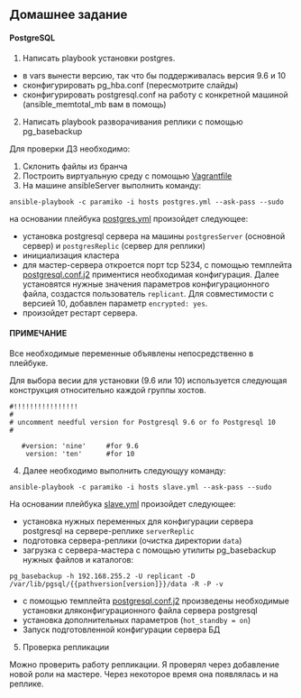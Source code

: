 
## Домашнее задание
#### PostgreSQL
1. Написать playbook установки postgres.
- в vars вынести версию, так что бы поддерживалась версия 9.6 и 10
- сконфигурировать pg_hba.conf (пересмотрите слайды)
- сконфигурировать postgresql.conf на работу с конкретной машиной (ansible_memtotal_mb вам в помощь)
2. Написать playbook разворачивания реплики с помощью pg_basebackup


Для проверки ДЗ необходимо:
1. Cклонить файлы из бранча
2. Построить виртуальную среду с помощью [Vagrantfile](https://github.com/bootcd/Otus-linux-homework/blob/postgresql/Vagrantfile)
3. На машине ansibleServer выполнить команду:
```
ansible-playbook -c paramiko -i hosts postgres.yml --ask-pass --sudo

```
на основании плейбука [postgres.yml](https://github.com/bootcd/Otus-linux-homework/blob/postgresql/postgres.yml) произойдет следующее:

- установка postgresql сервера на машины `postgresServer` (основной сервер) и `postgresReplic` (сервер для реплики)
- инициализация кластера
- для мастер-сервера откроется порт tcp 5234, с помощью темплейта [postgresql.conf.j2](https://github.com/bootcd/Otus-linux-homework/blob/postgresql/postgresql.conf.j2) приментися необходимая конфигурация. Далее установятся нужные значения параметров конфигурационного файла, создастся пользователь `replicant`. Для совместимости с версией 10, добавлен параметр `encrypted: yes`.
- произойдет рестарт сервера.

#### ПРИМЕЧАНИЕ
Все необходимые переменные объявлены непосредственно в плейбуке.

Для выбора весии для установки (9.6 или 10) используется следующая конструкция относительно каждой группы хостов.

```
#!!!!!!!!!!!!!!!!
#
# uncomment needful version for Postgresql 9.6 or fo Postgresql 10
#

   #version: 'nine'     #for 9.6
    version: 'ten'      #for 10

```

4. Далее необходимо выполнить следующуу команду:

```
ansible-playbook -c paramiko -i hosts slave.yml --ask-pass --sudo
```
На основании плейбука [slave.yml](https://github.com/bootcd/Otus-linux-homework/blob/postgresql/slave.yml) произойдет следующее:

- установка нужных переменных для конфигурации сервера postgresql на сервере-реплике `serverReplic`
- подготовка сервера-реплики (очистка директории `data`)
- загрузка с сервера-мастера с помощью утилиты pg_basebackup нужных файлов и каталогов:

```
pg_basebackup -h 192.168.255.2 -U replicant -D /var/lib/pgsql/{{pathversion[version]}}/data -R -P -v
```
- с помощью темплейта [postgresql.conf.j2](https://github.com/bootcd/Otus-linux-homework/blob/postgresql/postgresql.conf.j2) произведены необходимые установки дляконфигурационного файла сервера postgresql
- установка дополнительных параметров (`hot_standby = on`)
- Запуск подготовленной конфигурации сервера БД

5. Проверка репликации

Можно проверить работу репликации. 
Я проверял через добавление новой роли на мастере. Через некоторое время она появлялась и на реплике.
